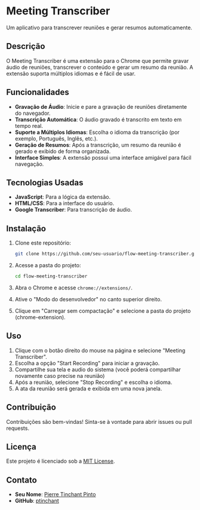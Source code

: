 # Meeting Transcriber

Um aplicativo para transcrever reuniões e gerar resumos automaticamente.

## Descrição

O Meeting Transcriber é uma extensão para o Chrome que permite gravar áudio de reuniões, transcrever o conteúdo e gerar um resumo da reunião. A extensão suporta múltiplos idiomas e é fácil de usar.

## Funcionalidades

- **Gravação de Áudio**: Inicie e pare a gravação de reuniões diretamente do navegador.
- **Transcrição Automática**: O áudio gravado é transcrito em texto em tempo real.
- **Suporte a Múltiplos Idiomas**: Escolha o idioma da transcrição (por exemplo, Português, Inglês, etc.).
- **Geração de Resumos**: Após a transcrição, um resumo da reunião é gerado e exibido de forma organizada.
- **Interface Simples**: A extensão possui uma interface amigável para fácil navegação.

## Tecnologias Usadas

- **JavaScript**: Para a lógica da extensão.
- **HTML/CSS**: Para a interface do usuário.
- **Google Transcriber**: Para transcrição de áudio.

## Instalação

1. Clone este repositório:
   ```bash
   git clone https://github.com/seu-usuario/flow-meeting-transcriber.git
   ```

2. Acesse a pasta do projeto:
   ```bash
   cd flow-meeting-transcriber
   ```

3. Abra o Chrome e acesse `chrome://extensions/`.

4. Ative o "Modo do desenvolvedor" no canto superior direito.

5. Clique em "Carregar sem compactação" e selecione a pasta do projeto (chrome-extension).

## Uso

1. Clique com o botão direito do mouse na página e selecione "Meeting Transcriber".
2. Escolha a opção "Start Recording" para iniciar a gravação.
3. Compartilhe sua tela e audio do sistema (você poderá compartilhar novamente caso precise na reunião)
4. Após a reunião, selecione "Stop Recording" e escolha o idioma.
5. A ata da reunião será gerada e exibida em uma nova janela.

## Contribuição

Contribuições são bem-vindas! Sinta-se à vontade para abrir issues ou pull requests.

## Licença

Este projeto é licenciado sob a [MIT License](LICENSE).

## Contato

- **Seu Nome**: [Pierre Tinchant Pinto](mailto:pierre.pinto@ciandt.com)
- **GitHub**: [ptinchant](https://github.com/ptinchant)

